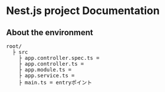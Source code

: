 # Nest.js project Documentation

## About the environment

<pre>
root/   
  ├ src
    ├ app.controller.spec.ts =
    ├ app.controller.ts =
    ├ app.module.ts =
    ├ app.service.ts =
    ├ main.ts = entryポイント


</pre>
